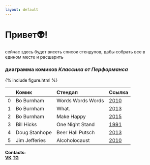 ```yaml
---
layout: default
---
```





# Привет👽!

сейчас здесь будет висеть список стендупов, дабы собрать все в едином месте и раcшарить

### диаграмма  комиков *Классика от Перформанса*

{% include figure.html %}

|    | Комик         | Стендап           | Ссылка                                                                                                                          |
|---:|:--------------|:------------------|:--------------------------------------------------------------------------------------------------------------------------------|
|  0 | Bo Burnham    | Words Words Words | [2010](https://yadi.sk/i/Bax7ktZHIG-LZA)                                                                                        |
|  1 | Bo Burnham    | What.             | [2013](https://www.youtube.com/watch?v=7lbSEG1etfc)                                                                             |
|  2 | Bo Burnham    | Make Happy        | [2015](https://vk.com/im?sel=66628440&z=video-53358766_456239114%2F06fcdbe6302c6de0b7)                                          |
|  3 | Bill Hicks    | One Night Stand   | [1991](https://vk.com/video?q=%D0%B1%D0%B8%D0%BB%D0%BB&z=video136761433_170184290)                                              |
|  4 | Doug Stanhope | Beer Hall Putsch  | [2013](https://vk.com/im?peers=250264503_136761433_c163&sel=66628440&z=video-30758352_456239234%2Fc4bd745be4f72b3bd1)           |
|  5 | Jim Jefferies | Alcoholocaust     | [2010](https://vk.com/videos-53358766?section=album_48128103&z=video-53358766_165659304%2Fclub53358766%2Fpl_-53358766_48128103) |

**Contacts:**<br>
**[VK](https://vk.com/vadik_alp)** **[TG](https://t.me/vadik_alp)**
